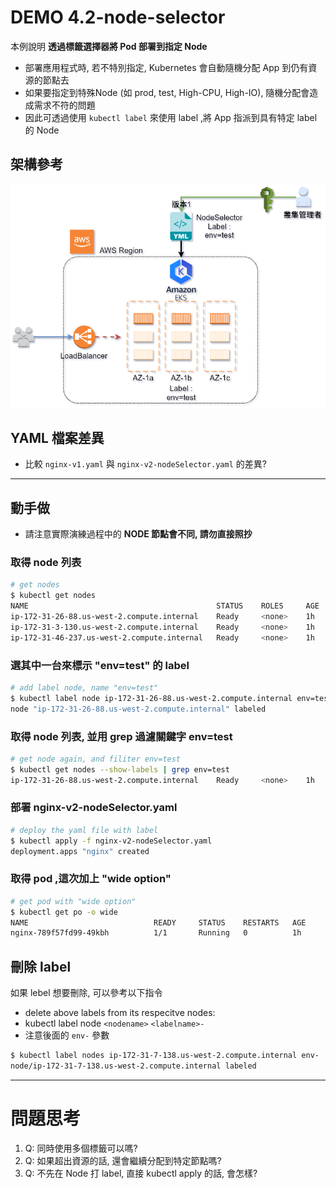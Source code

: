 # DEMO 4.2-node-selector

本例說明 **透過標籤選擇器將 Pod 部署到指定 Node**

-  部署應用程式時, 若不特別指定, Kubernetes 會自動隨機分配 App 到仍有資源的節點去
-  如果要指定到特殊Node (如 prod, test, High-CPU, High-IO), 隨機分配會造成需求不符的問題
-  因此可透過使用 `kubectl label` 來使用 label ,將 App 指派到具有特定 label 的 Node


## 架構參考

![](node-selector.png)


## YAML 檔案差異

-  比較 `nginx-v1.yaml` 與 `nginx-v2-nodeSelector.yaml` 的差異?


---
## 動手做

-  請注意實際演練過程中的 **NODE 節點會不同, 請勿直接照抄**


### 取得 node 列表

```bash
# get nodes
$ kubectl get nodes
NAME                                          STATUS    ROLES     AGE       VERSION
ip-172-31-26-88.us-west-2.compute.internal    Ready     <none>    1h        v1.10.3
ip-172-31-3-130.us-west-2.compute.internal    Ready     <none>    1h        v1.10.3
ip-172-31-46-237.us-west-2.compute.internal   Ready     <none>    1h        v1.10.3
```

### 選其中一台來標示 "env=test" 的 label

```bash
# add label node, name "env=test"
$ kubectl label node ip-172-31-26-88.us-west-2.compute.internal env=test
node "ip-172-31-26-88.us-west-2.compute.internal" labeled
```

### 取得 node 列表, 並用 grep 過濾關鍵字 env=test

```bash
# get node again, and filiter env=test
$ kubectl get nodes --show-labels | grep env=test
ip-172-31-26-88.us-west-2.compute.internal    Ready     <none>    1h        v1.10.3   asgnode=true,beta.kubernetes.io/arch=amd64,beta.kubernetes.io/instance-type=t2.medium,beta.kubernetes.io/os=linux,env=test,failure-domain.beta.kubernetes.io/region=us-west-2,failure-domain.beta.kubernetes.io/zone=us-west-2b,kubernetes.io/hostname=ip-172-31-26-88.us-west-2.compute.internal
```

### 部署 nginx-v2-nodeSelector.yaml

```bash
# deploy the yaml file with label  
$ kubectl apply -f nginx-v2-nodeSelector.yaml
deployment.apps "nginx" created
```

### 取得 pod ,這次加上 "wide option"

```bash
# get pod with "wide option"
$ kubectl get po -o wide
NAME                            READY     STATUS    RESTARTS   AGE       IP              NODE
nginx-789f57fd99-49kbh          1/1       Running   0          1h        172.31.24.95    ip-172-31-26-88.us-west-2.compute.internal
```

## 刪除 label

如果 lebel 想要刪除, 可以參考以下指令

-  delete above labels from its respecitve nodes:
-  kubectl label node `<nodename>` `<labelname>-`
-  注意後面的 `env-` 參數

```bash
$ kubectl label nodes ip-172-31-7-138.us-west-2.compute.internal env-
node/ip-172-31-7-138.us-west-2.compute.internal labeled
```

---
# 問題思考

1.  Q: 同時使用多個標籤可以嗎?
2.  Q: 如果超出資源的話, 還會繼續分配到特定節點嗎?
3.  Q: 不先在 Node 打 label, 直接 kubectl apply 的話, 會怎樣?
